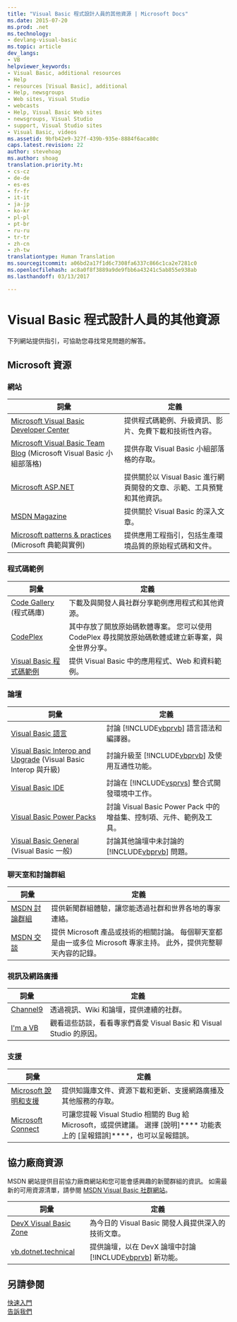 ```yaml
---
title: "Visual Basic 程式設計人員的其他資源 | Microsoft Docs"
ms.date: 2015-07-20
ms.prod: .net
ms.technology:
- devlang-visual-basic
ms.topic: article
dev_langs:
- VB
helpviewer_keywords:
- Visual Basic, additional resources
- Help
- resources [Visual Basic], additional
- Help, newsgroups
- Web sites, Visual Studio
- webcasts
- Help, Visual Basic Web sites
- newsgroups, Visual Studio
- support, Visual Studio sites
- Visual Basic, videos
ms.assetid: 9bfb42e9-327f-439b-935e-8884f6aca80c
caps.latest.revision: 22
author: stevehoag
ms.author: shoag
translation.priority.ht:
- cs-cz
- de-de
- es-es
- fr-fr
- it-it
- ja-jp
- ko-kr
- pl-pl
- pt-br
- ru-ru
- tr-tr
- zh-cn
- zh-tw
translationtype: Human Translation
ms.sourcegitcommit: a06bd2a17f1d6c7308fa6337c866c1ca2e7281c0
ms.openlocfilehash: ac8a0f8f3889a9de9fbb6a43241c5ab855e938ab
ms.lasthandoff: 03/13/2017

---
```

# <a name="additional-resources-for-visual-basic-programmers"></a>Visual Basic 程式設計人員的其他資源
下列網站提供指引，可協助您尋找常見問題的解答。  
  
## <a name="microsoft-resources"></a>Microsoft 資源  
  
### <a name="on-the-web"></a>網站  
  
|詞彙|定義|  
|----------|----------------|  
|[Microsoft Visual Basic Developer Center](http://go.microsoft.com/fwlink/?LinkID=47768)|提供程式碼範例、升級資訊、影片、免費下載和技術性內容。|  
|[Microsoft Visual Basic Team Blog](http://go.microsoft.com/fwlink/?LinkID=123815) (Microsoft Visual Basic 小組部落格)|提供存取 Visual Basic 小組部落格的存取。|  
|[Microsoft ASP.NET](http://go.microsoft.com/fwlink/?LinkID=51657)|提供關於以 Visual Basic 進行網頁開發的文章、示範、工具預覽和其他資訊。|  
|[MSDN Magazine](http://msdn.microsoft.com/magazine/cc159292.aspx)|提供關於 Visual Basic 的深入文章。|  
|[Microsoft patterns & practices](http://msdn.microsoft.com/practices/default.aspx) (Microsoft 典範與實例)|提供應用工程指引，包括生產環境品質的原始程式碼和文件。|  
  
### <a name="code-samples"></a>程式碼範例  
  
|詞彙|定義|  
|----------|----------------|  
|[Code Gallery](http://code.msdn.microsoft.com/) (程式碼庫)|下載及與開發人員社群分享範例應用程式和其他資源。|  
|[CodePlex](http://www.codeplex.com/)|其中存放了開放原始碼軟體專案。 您可以使用 CodePlex 尋找開放原始碼軟體或建立新專案，與全世界分享。|  
|[Visual Basic 程式碼範例](http://msdn.microsoft.com/vbasic/ms789074)|提供 Visual Basic 中的應用程式、Web 和資料範例。|  
  
### <a name="forums"></a>論壇  
  
|詞彙|定義|  
|----------|----------------|  
|[Visual Basic 語言](http://go.microsoft.com/fwlink/?LinkId=145963)|討論 [!INCLUDE[vbprvb](../../csharp/programming-guide/concepts/linq/includes/vbprvb_md.md)] 語言語法和編譯器。|  
|[Visual Basic Interop and Upgrade](http://go.microsoft.com/fwlink/?LinkId=145966) (Visual Basic Interop 與升級)|討論升級至 [!INCLUDE[vbprvb](../../csharp/programming-guide/concepts/linq/includes/vbprvb_md.md)] 及使用互通性功能。|  
|[Visual Basic IDE](http://go.microsoft.com/fwlink/?LinkId=145971)|討論在 [!INCLUDE[vsprvs](../../csharp/includes/vsprvs_md.md)] 整合式開發環境中工作。|  
|[Visual Basic Power Packs](http://social.msdn.microsoft.com/Forums/vbpowerpacks/threads)|討論 Visual Basic Power Pack 中的增益集、控制項、元件、範例及工具。|  
|[Visual Basic General](http://go.microsoft.com/fwlink/?LinkId=145973) (Visual Basic 一般)|討論其他論壇中未討論的 [!INCLUDE[vbprvb](../../csharp/programming-guide/concepts/linq/includes/vbprvb_md.md)] 問題。|  
  
### <a name="chats-and-discussion-groups"></a>聊天室和討論群組  
  
|詞彙|定義|  
|----------|----------------|  
|[MSDN 討論群組](http://go.microsoft.com/fwlink/?LinkId=145961)|提供新聞群組體驗，讓您能透過社群和世界各地的專家連絡。|  
|[MSDN 交談](http://go.microsoft.com/fwlink/?LinkId=145962)|提供 Microsoft 產品或技術的相關討論。 每個聊天室都是由一或多位 Microsoft 專家主持。 此外，提供完整聊天內容的記錄。|  
  
### <a name="videos-and-webcasts"></a>視訊及網路廣播  
  
|詞彙|定義|  
|----------|----------------|  
|[Channel9](http://go.microsoft.com/fwlink/?LinkID=123827)|透過視訊、Wiki 和論壇，提供連續的社群。|  
|[I'm a VB](http://msdn.microsoft.com/vbasic/dd776132)|觀看這些訪談，看看專家們喜愛 Visual Basic 和 Visual Studio 的原因。|  
  
### <a name="support"></a>支援  
  
|詞彙|定義|  
|----------|----------------|  
|[Microsoft 說明和支援](http://go.microsoft.com/fwlink/?LinkID=108287)|提供知識庫文件、資源下載和更新、支援網路廣播及其他服務的存取。|  
|[Microsoft Connect](http://connect.microsoft.com/)|可讓您提報 Visual Studio 相關的 Bug 給 Microsoft，或提供建議。 選擇 [說明]**** 功能表上的 [呈報錯誤]****，也可以呈報錯誤。|  
  
## <a name="third-party-resources"></a>協力廠商資源  
 MSDN 網站提供目前協力廠商網站和您可能會感興趣的新聞群組的資訊。 如需最新的可用資源清單，請參閱 [MSDN Visual Basic 社群網站](http://go.microsoft.com/fwlink/?LinkID=77372)。  
  
|詞彙|定義|  
|----------|----------------|  
|[DevX Visual Basic Zone](http://go.microsoft.com/fwlink/?LinkId=145978)|為今日的 Visual Basic 開發人員提供深入的技術文章。|  
|[vb.dotnet.technical](http://go.microsoft.com/fwlink/?LinkId=145986)|提供論壇，以在 DevX 論壇中討論 [!INCLUDE[vbprvb](../../csharp/programming-guide/concepts/linq/includes/vbprvb_md.md)] 新功能。|  
  
## <a name="see-also"></a>另請參閱  
 [快速入門](../../visual-basic/getting-started/index.md)   
 [告訴我們](https://docs.microsoft.com/visualstudio/ide/talk-to-us)
